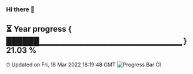 ### Hi there 👋
⏳ Year progress { ██████▁▁▁▁▁▁▁▁▁▁▁▁▁▁▁▁▁▁▁▁▁▁▁▁ } 21.03 %
---
⏰ Updated on Fri, 18 Mar 2022 18:19:48 GMT
![Progress Bar CI](https://github.com/liununu/liununu/workflows/Progress%20Bar%20CI/badge.svg)
